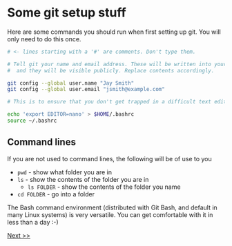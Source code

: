 # Some git setup stuff

Here are some commands you should run when first setting up git. You will only need to do this once.

```sh
# <- lines starting with a '#' are comments. Don't type them.

# Tell git your name and email address. These will be written into your commits
#  and they will be visible publicly. Replace contents accordingly.

git config --global user.name "Jay Smith"
git config --global user.email "jsmith@example.com"

# This is to ensure that you don't get trapped in a difficult text editor

echo 'export EDITOR=nano' > $HOME/.bashrc
source ~/.bashrc
```

## Command lines

If you are not used to command lines, the following will be of use to you

* `pwd` - show what folder you are in
* `ls` - show the contents of the folder you are in
  * `ls FOLDER` - show the contents of the folder you name
* `cd FOLDER` - go into a folder

The Bash command environment (distributed with Git Bash, and default in many Linux systems) is very versatile. You can get comfortable with it in less than a day :-)

[Next >>](04_common_git_commands.md)